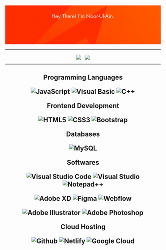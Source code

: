 [![](readme.gif)](readme.gif)

<hr>


  <p align="center">
<img width='49%' align="center"src="https://github-readme-stats.vercel.app/api?username=noorulaiin&count_private=true&show_icons=true&custom_title=Noor's%20GitHub%20Stats&hide=issues&title_color=E34F26&icon_color=FFFFFF&bg_color=ffffff00&text_color=E34F26&hide_border=true" />
</a>
<span>&nbsp;</span>
<img width='35%' align="center"src="https://github-readme-stats.vercel.app/api/top-langs/?username=noorulaiin&layout=compact&bg_color=ffffff00&title_color=E34F26&text_color=5A5A5A&theme=swift&border_color=00000000&exclude_repo=kernel_xiaomi_odin,subconverter-meta" />
</a>
</p>
<hr>

<h2 align="center">
  
  Programming Languages

  ![JavaScript](https://img.shields.io/badge/-JavaScript-E34F26?style=flat-square&logo=JavaScript&logoColor=white)
  ![Visual Basic](https://img.shields.io/badge/-Visual%20Basic-E34F26?style=flat-square&logo=VisualBasic&logoColor=white)
  ![C++](https://img.shields.io/badge/-C++-E34F26?style=flat-square&logo=c%2b%2b&logoColor=white)

Frontend Development

![HTML5](https://img.shields.io/badge/-HTML%205-E34F26?style=flat-square&logo=html5&logoColor=white)
![CSS3](https://img.shields.io/badge/-CSS%203-E34F26?style=flat-square&logo=css3)
![Bootstrap](https://img.shields.io/badge/-Bootstrap-E34F26?style=flat-square&logo=bootstrap&logoColor=white)

Databases

![MySQL](https://img.shields.io/badge/-My%20SQL-E34F26?style=flat-square&logo=mysql&logoColor=white)

Softwares

![Visual Studio Code](https://img.shields.io/badge/-Visual%20Studio%20Code-E34F26?style=flat-square&logo=visualstudiocode&logoColor=white)
![Visual Studio](https://img.shields.io/badge/-Visual%20Studio-E34F26?style=flat-square&logo=visualstudio&logoColor=white)
![Notepad++](https://img.shields.io/badge/-Notepad+-E34F26?style=flat-square&logo=notepadplusplus&logoColor=white)

![Adobe XD](https://img.shields.io/badge/-Adobe%20XD-E34F26?style=flat-square&logo=adobexd&logoColor=white)
![Figma](https://img.shields.io/badge/-Figma-E34F26?style=flat-square&logo=figma&logoColor=white)
![Webflow](https://img.shields.io/badge/-Webflow-E34F26?style=flat-square&logo=webflow&logoColor=white)

![Adobe Illustrator](https://img.shields.io/badge/-Adobe%20Illustrator-E34F26?style=flat-square&logo=adobeillustrator&logoColor=white)
![Adobe Photoshop](https://img.shields.io/badge/-Adobe%20Photoshop-E34F26?style=flat-square&logo=adobephotoshop&logoColor=white)

Cloud Hosting

![Github](https://img.shields.io/badge/Github-E34F26?style=flat-square&logo=github&logoColor=white)
![Netlify](https://img.shields.io/badge/Netlify-E34F26?style=flat-square&logo=netlify&logoColor=white)
![Google Cloud](https://img.shields.io/badge/Google_Cloud-E34F26?style=flat-square&logo=google-cloud&logoColor=white)

</h2>
